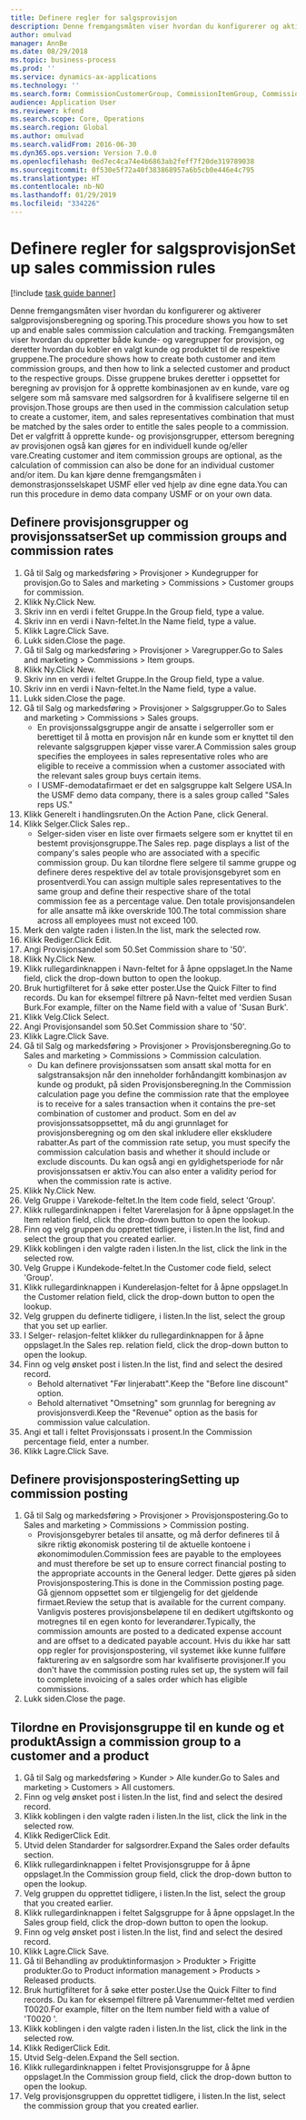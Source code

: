 ```yaml
---
title: Definere regler for salgsprovisjon
description: Denne fremgangsmåten viser hvordan du konfigurerer og aktiverer salgprovisjonsberegning og sporing.
author: omulvad
manager: AnnBe
ms.date: 08/29/2018
ms.topic: business-process
ms.prod: ''
ms.service: dynamics-ax-applications
ms.technology: ''
ms.search.form: CommissionCustomerGroup, CommissionItemGroup, CommissionSalesGroup, CommissionSalesMember, DirPartyLookup, CommissionCalc, InventPosting, CustTable, EcoResProductDetailsExtended
audience: Application User
ms.reviewer: kfend
ms.search.scope: Core, Operations
ms.search.region: Global
ms.author: omulvad
ms.search.validFrom: 2016-06-30
ms.dyn365.ops.version: Version 7.0.0
ms.openlocfilehash: 0ed7ec4ca74e4b6863ab2feff7f20de319789038
ms.sourcegitcommit: 0f530e5f72a40f383868957a6b5cb0e446e4c795
ms.translationtype: HT
ms.contentlocale: nb-NO
ms.lasthandoff: 01/29/2019
ms.locfileid: "334226"
---
```

# <a name="set-up-sales-commission-rules"></a><span data-ttu-id="efbd5-103">Definere regler for salgsprovisjon</span><span class="sxs-lookup"><span data-stu-id="efbd5-103">Set up sales commission rules</span></span>

[!include [task guide banner](../../includes/task-guide-banner.md)]

<span data-ttu-id="efbd5-104">Denne fremgangsmåten viser hvordan du konfigurerer og aktiverer salgprovisjonsberegning og sporing.</span><span class="sxs-lookup"><span data-stu-id="efbd5-104">This procedure shows you how to set up and enable sales commission calculation and tracking.</span></span> <span data-ttu-id="efbd5-105">Fremgangsmåten viser hvordan du oppretter både kunde- og varegrupper for provisjon, og deretter hvordan du kobler en valgt kunde og produktet til de respektive gruppene.</span><span class="sxs-lookup"><span data-stu-id="efbd5-105">The procedure shows how to create both customer and item commission groups, and then how to link a selected customer and product to the respective groups.</span></span> <span data-ttu-id="efbd5-106">Disse gruppene brukes deretter i oppsettet for beregning av provisjon for å opprette kombinasjonen av en kunde, vare og selgere som må samsvare med salgsordren for å kvalifisere selgerne til en provisjon.</span><span class="sxs-lookup"><span data-stu-id="efbd5-106">Those groups are then used in the commission calculation setup to create a customer, item, and sales representatives combination that must be matched by the sales order to entitle the sales people to a commission.</span></span> <span data-ttu-id="efbd5-107">Det er valgfritt å opprette kunde- og provisjonsgrupper, ettersom beregning av provisjonen også kan gjøres for en individuell kunde og/eller vare.</span><span class="sxs-lookup"><span data-stu-id="efbd5-107">Creating customer and item commission groups are optional, as the calculation of commission can also be done for an individual customer and/or item.</span></span> <span data-ttu-id="efbd5-108">Du kan kjøre denne fremgangsmåten i demonstrasjonsselskapet USMF eller ved hjelp av dine egne data.</span><span class="sxs-lookup"><span data-stu-id="efbd5-108">You can run this procedure in demo data company USMF or on your own data.</span></span>


## <a name="set-up-commission-groups-and-commission-rates"></a><span data-ttu-id="efbd5-109">Definere provisjonsgrupper og provisjonssatser</span><span class="sxs-lookup"><span data-stu-id="efbd5-109">Set up commission groups and commission rates</span></span>
1. <span data-ttu-id="efbd5-110">Gå til Salg og markedsføring > Provisjoner > Kundegrupper for provisjon.</span><span class="sxs-lookup"><span data-stu-id="efbd5-110">Go to Sales and marketing > Commissions > Customer groups for commission.</span></span>
2. <span data-ttu-id="efbd5-111">Klikk Ny.</span><span class="sxs-lookup"><span data-stu-id="efbd5-111">Click New.</span></span>
3. <span data-ttu-id="efbd5-112">Skriv inn en verdi i feltet Gruppe.</span><span class="sxs-lookup"><span data-stu-id="efbd5-112">In the Group field, type a value.</span></span>
4. <span data-ttu-id="efbd5-113">Skriv inn en verdi i Navn-feltet.</span><span class="sxs-lookup"><span data-stu-id="efbd5-113">In the Name field, type a value.</span></span>
5. <span data-ttu-id="efbd5-114">Klikk Lagre.</span><span class="sxs-lookup"><span data-stu-id="efbd5-114">Click Save.</span></span>
6. <span data-ttu-id="efbd5-115">Lukk siden.</span><span class="sxs-lookup"><span data-stu-id="efbd5-115">Close the page.</span></span>
7. <span data-ttu-id="efbd5-116">Gå til Salg og markedsføring > Provisjoner > Varegrupper.</span><span class="sxs-lookup"><span data-stu-id="efbd5-116">Go to Sales and marketing > Commissions > Item groups.</span></span>
8. <span data-ttu-id="efbd5-117">Klikk Ny.</span><span class="sxs-lookup"><span data-stu-id="efbd5-117">Click New.</span></span>
9. <span data-ttu-id="efbd5-118">Skriv inn en verdi i feltet Gruppe.</span><span class="sxs-lookup"><span data-stu-id="efbd5-118">In the Group field, type a value.</span></span>
10. <span data-ttu-id="efbd5-119">Skriv inn en verdi i Navn-feltet.</span><span class="sxs-lookup"><span data-stu-id="efbd5-119">In the Name field, type a value.</span></span>
11. <span data-ttu-id="efbd5-120">Lukk siden.</span><span class="sxs-lookup"><span data-stu-id="efbd5-120">Close the page.</span></span>
12. <span data-ttu-id="efbd5-121">Gå til Salg og markedsføring > Provisjoner > Salgsgrupper.</span><span class="sxs-lookup"><span data-stu-id="efbd5-121">Go to Sales and marketing > Commissions > Sales groups.</span></span>
    * <span data-ttu-id="efbd5-122">En provisjonssalgsgruppe angir de ansatte i selgerroller som er berettiget til å motta en provisjon når en kunde som er knyttet til den relevante salgsgruppen kjøper visse varer.</span><span class="sxs-lookup"><span data-stu-id="efbd5-122">A Commission sales group specifies the employees in sales representative roles who are eligible to receive a commission when a customer associated with the relevant sales group buys certain items.</span></span>  
    * <span data-ttu-id="efbd5-123">I USMF-demodatafirmaet er det en salgsgruppe kalt Selgere USA.</span><span class="sxs-lookup"><span data-stu-id="efbd5-123">In the USMF demo data company, there is a sales group called "Sales reps US."</span></span>  
13. <span data-ttu-id="efbd5-124">Klikk Generelt i handlingsruten.</span><span class="sxs-lookup"><span data-stu-id="efbd5-124">On the Action Pane, click General.</span></span>
14. <span data-ttu-id="efbd5-125">Klikk Selger.</span><span class="sxs-lookup"><span data-stu-id="efbd5-125">Click Sales rep..</span></span>
    * <span data-ttu-id="efbd5-126">Selger-siden viser en liste over firmaets selgere som er knyttet til en bestemt provisjonsgruppe.</span><span class="sxs-lookup"><span data-stu-id="efbd5-126">The Sales rep. page displays a list of the company's sales people who are associated with a specific commission group.</span></span> <span data-ttu-id="efbd5-127">Du kan tilordne flere selgere til samme gruppe og definere deres respektive del av totale provisjonsgebyret som en prosentverdi.</span><span class="sxs-lookup"><span data-stu-id="efbd5-127">You can assign multiple sales representatives to the same group and define their respective share of the total commission fee as a percentage value.</span></span> <span data-ttu-id="efbd5-128">Den totale provisjonsandelen for alle ansatte må ikke overskride 100.</span><span class="sxs-lookup"><span data-stu-id="efbd5-128">The total commission share across all employees must not exceed 100.</span></span>  
15. <span data-ttu-id="efbd5-129">Merk den valgte raden i listen.</span><span class="sxs-lookup"><span data-stu-id="efbd5-129">In the list, mark the selected row.</span></span>
16. <span data-ttu-id="efbd5-130">Klikk Rediger.</span><span class="sxs-lookup"><span data-stu-id="efbd5-130">Click Edit.</span></span>
17. <span data-ttu-id="efbd5-131">Angi Provisjonsandel som 50.</span><span class="sxs-lookup"><span data-stu-id="efbd5-131">Set Commission share to '50'.</span></span>
18. <span data-ttu-id="efbd5-132">Klikk Ny.</span><span class="sxs-lookup"><span data-stu-id="efbd5-132">Click New.</span></span>
19. <span data-ttu-id="efbd5-133">Klikk rullegardinknappen i Navn-feltet for å åpne oppslaget.</span><span class="sxs-lookup"><span data-stu-id="efbd5-133">In the Name field, click the drop-down button to open the lookup.</span></span>
20. <span data-ttu-id="efbd5-134">Bruk hurtigfilteret for å søke etter poster.</span><span class="sxs-lookup"><span data-stu-id="efbd5-134">Use the Quick Filter to find records.</span></span> <span data-ttu-id="efbd5-135">Du kan for eksempel filtrere på Navn-feltet med verdien Susan Burk.</span><span class="sxs-lookup"><span data-stu-id="efbd5-135">For example, filter on the Name field with a value of 'Susan Burk'.</span></span>
21. <span data-ttu-id="efbd5-136">Klikk Velg.</span><span class="sxs-lookup"><span data-stu-id="efbd5-136">Click Select.</span></span>
22. <span data-ttu-id="efbd5-137">Angi Provisjonsandel som 50.</span><span class="sxs-lookup"><span data-stu-id="efbd5-137">Set Commission share to '50'.</span></span>
23. <span data-ttu-id="efbd5-138">Klikk Lagre.</span><span class="sxs-lookup"><span data-stu-id="efbd5-138">Click Save.</span></span>
24. <span data-ttu-id="efbd5-139">Gå til Salg og markedsføring > Provisjoner > Provisjonsberegning.</span><span class="sxs-lookup"><span data-stu-id="efbd5-139">Go to Sales and marketing > Commissions > Commission calculation.</span></span>
    * <span data-ttu-id="efbd5-140">Du kan definere provisjonssatsen som ansatt skal motta for en salgstransaksjon når den inneholder forhåndangitt kombinasjon av kunde og produkt, på siden Provisjonsberegning.</span><span class="sxs-lookup"><span data-stu-id="efbd5-140">In the Commission calculation page you define the commission rate that the employee is to receive for a sales transaction when it contains the pre-set combination of customer and product.</span></span> <span data-ttu-id="efbd5-141">Som en del av provisjonssatsoppsettet, må du angi grunnlaget for provisjonsberegning og om den skal inkludere eller ekskludere rabatter.</span><span class="sxs-lookup"><span data-stu-id="efbd5-141">As part of the commission rate setup, you must specify the commission calculation basis and whether it should include or exclude discounts.</span></span> <span data-ttu-id="efbd5-142">Du kan også angi en gyldighetsperiode for når provisjonssatsen er aktiv.</span><span class="sxs-lookup"><span data-stu-id="efbd5-142">You can also enter a validity period for when the commission rate is active.</span></span>  
25. <span data-ttu-id="efbd5-143">Klikk Ny.</span><span class="sxs-lookup"><span data-stu-id="efbd5-143">Click New.</span></span>
26. <span data-ttu-id="efbd5-144">Velg Gruppe i Varekode-feltet.</span><span class="sxs-lookup"><span data-stu-id="efbd5-144">In the Item code field, select 'Group'.</span></span>
27. <span data-ttu-id="efbd5-145">Klikk rullegardinknappen i feltet Varerelasjon for å åpne oppslaget.</span><span class="sxs-lookup"><span data-stu-id="efbd5-145">In the Item relation field, click the drop-down button to open the lookup.</span></span>
28. <span data-ttu-id="efbd5-146">Finn og velg gruppen du opprettet tidligere, i listen.</span><span class="sxs-lookup"><span data-stu-id="efbd5-146">In the list, find and select the group that you created earlier.</span></span>
29. <span data-ttu-id="efbd5-147">Klikk koblingen i den valgte raden i listen.</span><span class="sxs-lookup"><span data-stu-id="efbd5-147">In the list, click the link in the selected row.</span></span>
30. <span data-ttu-id="efbd5-148">Velg Gruppe i Kundekode-feltet.</span><span class="sxs-lookup"><span data-stu-id="efbd5-148">In the Customer code field, select 'Group'.</span></span>
31. <span data-ttu-id="efbd5-149">Klikk rullegardinknappen i Kunderelasjon-feltet for å åpne oppslaget.</span><span class="sxs-lookup"><span data-stu-id="efbd5-149">In the Customer relation field, click the drop-down button to open the lookup.</span></span>
32. <span data-ttu-id="efbd5-150">Velg gruppen du definerte tidligere, i listen.</span><span class="sxs-lookup"><span data-stu-id="efbd5-150">In the list, select the group that you set up earlier.</span></span>
33. <span data-ttu-id="efbd5-151">I Selger- relasjon-feltet klikker du rullegardinknappen for å åpne oppslaget.</span><span class="sxs-lookup"><span data-stu-id="efbd5-151">In the Sales rep. relation field, click the drop-down button to open the lookup.</span></span>
34. <span data-ttu-id="efbd5-152">Finn og velg ønsket post i listen.</span><span class="sxs-lookup"><span data-stu-id="efbd5-152">In the list, find and select the desired record.</span></span>
    * <span data-ttu-id="efbd5-153">Behold alternativet "Før linjerabatt".</span><span class="sxs-lookup"><span data-stu-id="efbd5-153">Keep the "Before line discount" option.</span></span>  
    * <span data-ttu-id="efbd5-154">Behold alternativet "Omsetning" som grunnlag for beregning av provisjonsverdi.</span><span class="sxs-lookup"><span data-stu-id="efbd5-154">Keep the "Revenue" option as the basis for commission value calculation.</span></span>    
35. <span data-ttu-id="efbd5-155">Angi et tall i feltet Provisjonssats i prosent.</span><span class="sxs-lookup"><span data-stu-id="efbd5-155">In the Commission percentage field, enter a number.</span></span>
36. <span data-ttu-id="efbd5-156">Klikk Lagre.</span><span class="sxs-lookup"><span data-stu-id="efbd5-156">Click Save.</span></span>

## <a name="setting-up-commission-posting"></a><span data-ttu-id="efbd5-157">Definere provisjonspostering</span><span class="sxs-lookup"><span data-stu-id="efbd5-157">Setting up commission posting</span></span>
1. <span data-ttu-id="efbd5-158">Gå til Salg og markedsføring > Provisjoner > Provisjonspostering.</span><span class="sxs-lookup"><span data-stu-id="efbd5-158">Go to Sales and marketing > Commissions > Commission posting.</span></span>
    * <span data-ttu-id="efbd5-159">Provisjonsgebyrer betales til ansatte, og må derfor defineres til å sikre riktig økonomisk postering til de aktuelle kontoene i økonomimodulen.</span><span class="sxs-lookup"><span data-stu-id="efbd5-159">Commission fees are payable to the employees and must therefore be set up to ensure correct financial posting to the appropriate accounts in the General ledger.</span></span> <span data-ttu-id="efbd5-160">Dette gjøres på siden Provisjonspostering.</span><span class="sxs-lookup"><span data-stu-id="efbd5-160">This is done in the Commission posting page.</span></span> <span data-ttu-id="efbd5-161">Gå gjennom oppsettet som er tilgjengelig for det gjeldende firmaet.</span><span class="sxs-lookup"><span data-stu-id="efbd5-161">Review the setup that is available for the current company.</span></span> <span data-ttu-id="efbd5-162">Vanligvis posteres provisjonsbeløpene til en dedikert utgiftskonto og motregnes til en egen konto for leverandører.</span><span class="sxs-lookup"><span data-stu-id="efbd5-162">Typically, the commission amounts are posted to a dedicated expense account and are offset to a dedicated payable account.</span></span> <span data-ttu-id="efbd5-163">Hvis du ikke har satt opp regler for provisjonspostering, vil systemet ikke kunne fullføre fakturering av en salgsordre som har kvalifiserte provisjoner.</span><span class="sxs-lookup"><span data-stu-id="efbd5-163">If you don't have the commission posting rules set up, the system will fail to complete invoicing of a sales order which has eligible commissions.</span></span>  
2. <span data-ttu-id="efbd5-164">Lukk siden.</span><span class="sxs-lookup"><span data-stu-id="efbd5-164">Close the page.</span></span>

## <a name="assign-a-commission-group-to-a-customer-and-a-product"></a><span data-ttu-id="efbd5-165">Tilordne en Provisjonsgruppe til en kunde og et produkt</span><span class="sxs-lookup"><span data-stu-id="efbd5-165">Assign a commission group to a customer and a product</span></span>
1. <span data-ttu-id="efbd5-166">Gå til Salg og markedsføring > Kunder > Alle kunder.</span><span class="sxs-lookup"><span data-stu-id="efbd5-166">Go to Sales and marketing > Customers > All customers.</span></span>
2. <span data-ttu-id="efbd5-167">Finn og velg ønsket post i listen.</span><span class="sxs-lookup"><span data-stu-id="efbd5-167">In the list, find and select the desired record.</span></span>
3. <span data-ttu-id="efbd5-168">Klikk koblingen i den valgte raden i listen.</span><span class="sxs-lookup"><span data-stu-id="efbd5-168">In the list, click the link in the selected row.</span></span>
4. <span data-ttu-id="efbd5-169">Klikk Rediger</span><span class="sxs-lookup"><span data-stu-id="efbd5-169">Click Edit.</span></span>
5. <span data-ttu-id="efbd5-170">Utvid delen Standarder for salgsordrer.</span><span class="sxs-lookup"><span data-stu-id="efbd5-170">Expand the Sales order defaults section.</span></span>
6. <span data-ttu-id="efbd5-171">Klikk rullegardinknappen i feltet Provisjonsgruppe for å åpne oppslaget.</span><span class="sxs-lookup"><span data-stu-id="efbd5-171">In the Commission group field, click the drop-down button to open the lookup.</span></span>
7. <span data-ttu-id="efbd5-172">Velg gruppen du opprettet tidligere, i listen.</span><span class="sxs-lookup"><span data-stu-id="efbd5-172">In the list, select the group that you created earlier.</span></span>
8. <span data-ttu-id="efbd5-173">Klikk rullegardinknappen i feltet Salgsgruppe for å åpne oppslaget.</span><span class="sxs-lookup"><span data-stu-id="efbd5-173">In the Sales group field, click the drop-down button to open the lookup.</span></span>
9. <span data-ttu-id="efbd5-174">Finn og velg ønsket post i listen.</span><span class="sxs-lookup"><span data-stu-id="efbd5-174">In the list, find and select the desired record.</span></span>
10. <span data-ttu-id="efbd5-175">Klikk Lagre.</span><span class="sxs-lookup"><span data-stu-id="efbd5-175">Click Save.</span></span>
11. <span data-ttu-id="efbd5-176">Gå til Behandling av produktinformasjon > Produkter > Frigitte produkter.</span><span class="sxs-lookup"><span data-stu-id="efbd5-176">Go to Product information management > Products > Released products.</span></span>
12. <span data-ttu-id="efbd5-177">Bruk hurtigfilteret for å søke etter poster.</span><span class="sxs-lookup"><span data-stu-id="efbd5-177">Use the Quick Filter to find records.</span></span> <span data-ttu-id="efbd5-178">Du kan for eksempel filtrere på Varenummer-feltet med verdien T0020.</span><span class="sxs-lookup"><span data-stu-id="efbd5-178">For example, filter on the Item number field with a value of 'T0020 '.</span></span>
13. <span data-ttu-id="efbd5-179">Klikk koblingen i den valgte raden i listen.</span><span class="sxs-lookup"><span data-stu-id="efbd5-179">In the list, click the link in the selected row.</span></span>
14. <span data-ttu-id="efbd5-180">Klikk Rediger</span><span class="sxs-lookup"><span data-stu-id="efbd5-180">Click Edit.</span></span>
15. <span data-ttu-id="efbd5-181">Utvid Selg-delen.</span><span class="sxs-lookup"><span data-stu-id="efbd5-181">Expand the Sell section.</span></span>
16. <span data-ttu-id="efbd5-182">Klikk rullegardinknappen i feltet Provisjonsgruppe for å åpne oppslaget.</span><span class="sxs-lookup"><span data-stu-id="efbd5-182">In the Commission group field, click the drop-down button to open the lookup.</span></span>
17. <span data-ttu-id="efbd5-183">Velg provisjonsgruppen du opprettet tidligere, i listen.</span><span class="sxs-lookup"><span data-stu-id="efbd5-183">In the list, select the commission group that you created earlier.</span></span>

